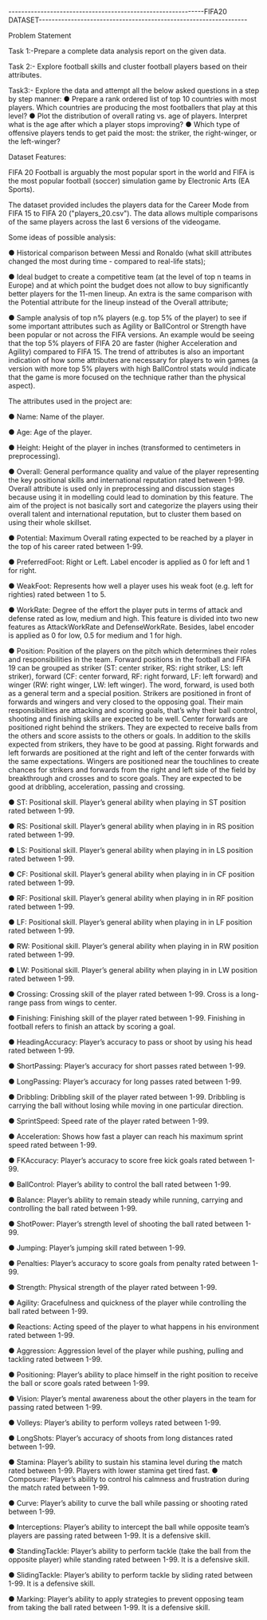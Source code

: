 -------------------------------------------------------------FIFA20 DATASET-----------------------------------------------------------------

Problem Statement

Task 1:-Prepare a complete data analysis report on the given data.

Task 2:- Explore football skills and cluster football players based on their attributes.

Task3:- Explore the data and attempt all the below asked questions in a
step by step manner:
     ● Prepare a rank ordered list of top 10 countries with most players. Which countries are producing the most footballers that play at this level?
     ● Plot the distribution of overall rating vs. age of players. Interpret what is the age after which a player stops improving?
     ● Which type of offensive players tends to get paid the most: the striker, the right-winger, or the left-winger? 



Dataset Features:

 FIFA 20 Football is arguably the most popular sport in the world and FIFA is the most popular football (soccer) simulation game by Electronic Arts (EA Sports).
 
The dataset provided includes the players data for the Career Mode from FIFA 15 to FIFA 20 ("players_20.csv"). The data allows multiple comparisons of the same players across the last 6 versions of the videogame.

Some ideas of possible analysis:

●	Historical comparison between Messi and Ronaldo (what skill attributes changed the most during time - compared to real-life stats);

●	Ideal budget to create a competitive team (at the level of top n teams in Europe) and at which point the budget does not allow to buy significantly better players for the 11-men lineup. An extra is the same comparison with the Potential attribute for the lineup instead of the Overall attribute;

●	Sample analysis of top n% players (e.g. top 5% of the player) to see if some important attributes such as Agility or BallControl or Strength have been popular or not across the FIFA versions. An example would be seeing that the top 5% players of FIFA 20 are faster (higher Acceleration and Agility) compared to FIFA 15. The trend of attributes is also an important indication of how some attributes are necessary for players to win games (a version with more top 5% players with high BallControl stats would indicate that the game is more focused on the technique rather than the physical aspect).


The attributes used in the project are:

●	Name: Name of the player.

●	Age: Age of the player.

●	Height: Height of the player in inches (transformed to centimeters in preprocessing).

●	Overall: General performance quality and value of the player representing the key positional skills and international reputation rated between 1-99. Overall attribute is used only in preprocessing and discussion stages because using it in modelling could lead to domination by this feature. The aim of the project is not basically sort and categorize the players using their overall talent and international reputation, but to cluster them based on using their whole skillset.

●	Potential: Maximum Overall rating expected to be reached by a player in the top of his career rated between 1-99.

●	PreferredFoot: Right or Left. Label encoder is applied as 0 for left and 1 for right.

●	WeakFoot: Represents how well a player uses his weak foot (e.g. left for righties) rated between 1 to 5.

●	WorkRate: Degree of the effort the player puts in terms of attack and defense rated as low, medium and high. This feature is divided into two new features as AttackWorkRate and DefenseWorkRate. Besides, label encoder is applied as 0 for low, 0.5 for medium and 1 for high.

●	Position: Position of the players on the pitch which determines their roles and responsibilities in the team. Forward positions in the football and FIFA 19 can be grouped as striker (ST: center striker, RS: right striker, LS: left striker), forward (CF: center forward, RF: right forward, LF: left forward) and winger (RW: right winger, LW: left winger). The word, forward, is used both as a general term and a special position. Strikers are positioned in front of forwards and wingers and very closed to the opposing goal. Their main responsibilities are attacking and scoring goals, that’s why their ball control, shooting and finishing skills are expected to be well. Center forwards are positioned right behind the strikers. They are expected to receive balls from the others and score assists to the others or goals. In addition to the skills expected from strikers, they have to be good at passing. Right forwards and left forwards are positioned at the right and left of the center forwards with the same expectations. Wingers are positioned near the touchlines to create chances for strikers and forwards from the right and left side of the field by breakthrough and crosses and to score goals. They are expected to be good at dribbling, acceleration, passing and crossing.

●	ST: Positional skill. Player’s general ability when playing in ST position rated between 1-99.

●	RS: Positional skill. Player’s general ability when playing in in RS position rated between 1-99.

●	LS: Positional skill. Player’s general ability when playing in in LS position rated between 1-99.

●	CF: Positional skill. Player’s general ability when playing in in CF position rated between 1-99.

●	RF: Positional skill. Player’s general ability when playing in in RF position rated between 1-99.

●	LF: Positional skill. Player’s general ability when playing in in LF position rated between 1-99.

●	RW: Positional skill. Player’s general ability when playing in in RW position rated between 1-99.

●	LW: Positional skill. Player’s general ability when playing in in LW position rated between 1-99.

●	Crossing: Crossing skill of the player rated between 1-99. Cross is a long-range pass from wings to center.

●	Finishing: Finishing skill of the player rated between 1-99. Finishing in football refers to finish an attack by scoring a goal.

●	HeadingAccuracy: Player’s accuracy to pass or shoot by using his head rated between 1-99.

●	ShortPassing: Player’s accuracy for short passes rated between 1-99.

●	LongPassing: Player’s accuracy for long passes rated between 1-99.

●	Dribbling: Dribbling skill of the player rated between 1-99. Dribbling is carrying the ball without losing while moving in one particular direction.

●	SprintSpeed: Speed rate of the player rated between 1-99.

●	Acceleration: Shows how fast a player can reach his maximum sprint speed rated between 1-99.

●	FKAccuracy: Player’s accuracy to score free kick goals rated between 1-99.

●	BallControl: Player’s ability to control the ball rated between 1-99.

●	Balance: Player’s ability to remain steady while running, carrying and controlling the ball rated between 1-99.

●	ShotPower: Player’s strength level of shooting the ball rated between 1-99.

●	Jumping: Player’s jumping skill rated between 1-99.

●	Penalties: Player’s accuracy to score goals from penalty rated between 1-99.

●	Strength: Physical strength of the player rated between 1-99.

●	Agility: Gracefulness and quickness of the player while controlling the ball rated between 1-99.

●	Reactions: Acting speed of the player to what happens in his environment rated between 1-99.

●	Aggression: Aggression level of the player while pushing, pulling and tackling rated between 1-99.

●	Positioning: Player’s ability to place himself in the right position to receive the ball or score goals rated between 1-99.

●	Vision: Player’s mental awareness about the other players in the team for passing rated between 1-99.

●	Volleys: Player’s ability to perform volleys rated between 1-99.

●	LongShots: Player’s accuracy of shoots from long distances rated between 1-99.

●	Stamina: Player’s ability to sustain his stamina level during the match rated between 1-99. Players with lower stamina get tired fast.
●	Composure: Player’s ability to control his calmness and frustration during the match rated between 1-99.

●	Curve: Player’s ability to curve the ball while passing or shooting rated between 1-99.

●	Interceptions: Player’s ability to intercept the ball while opposite team’s players are passing rated between 1-99. It is a defensive skill.

●	StandingTackle: Player’s ability to perform tackle (take the ball from the opposite player) while standing rated between 1-99. It is a defensive skill.

●	SlidingTackle: Player’s ability to perform tackle by sliding rated between 1-99. It is a defensive skill.

●	Marking: Player’s ability to apply strategies to prevent opposing team from taking the ball rated between 1-99. It is a defensive skill.  






